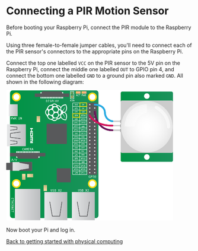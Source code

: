 # Connecting a PIR Motion Sensor

Before booting your Raspberry Pi, connect the PIR module to the Raspberry Pi.

Using three female-to-female jumper cables, you'll need to connect each of the PIR sensor's connectors to the appropriate pins on the Raspberry Pi.

Connect the top one labelled `VCC` on the PIR sensor to the 5V pin on the Raspberry Pi, connect the middle one labelled `OUT` to GPIO pin 4, and connect the bottom one labelled `GND` to a ground pin also marked `GND`. All shown in the following diagram:

![](images/pir_wiring.png)

Now boot your Pi and log in.

[Back to getting started with physical computing](worksheet.md)

